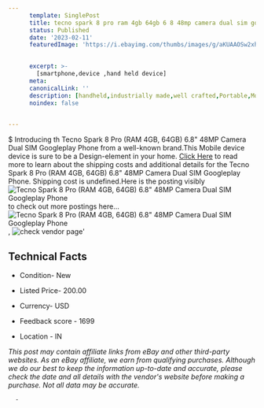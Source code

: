 ```yaml
---
      template: SinglePost
      title: tecno spark 8 pro ram 4gb 64gb 6 8 48mp camera dual sim googleplay phone
      status: Published
      date: '2023-02-11'
      featuredImage: 'https://i.ebayimg.com/thumbs/images/g/aKUAAOSw2xhh1Un5/s-l225.jpg'
       

      excerpt: >-
        [smartphone,device ,hand held device]
      meta:
      canonicalLink: ''
      description: [handheld,industrially made,well crafted,Portable,Mobile,Compact,Convenient,Lightweight,Maneuverable,Man-portable,Miniature,Carriable,Hand-held,Light,Holdable,Transportable,Mobile device,Pocket-sized,On-the-go,Wireless,Cordless,Compact size,Convenient size, smartphone,device ,hand held device]
      noindex: false
      

---
```

$
      Introducing th Tecno Spark 8 Pro (RAM 4GB, 64GB) 6.8"  48MP Camera Dual SIM Googleplay Phone from a well-known brand.This Mobile device device  is sure to be a Design-element in your home. [Click Here](https://www.ebay.com/itm/175095791276?hash=item28c485beac%3Ag%3AaKUAAOSw2xhh1Un5&mkevt=1&mkcid=1&mkrid=711-53200-19255-0&campid=%253CePNCampaignId%253E&customid=%253CreferenceId%253E&toolid=10049) to read more to learn about the shipping costs and additional details for the Tecno Spark 8 Pro (RAM 4GB, 64GB) 6.8"  48MP Camera Dual SIM Googleplay Phone. Shipping cost is undefined.Here is the posting visibly ![Tecno Spark 8 Pro (RAM 4GB, 64GB) 6.8"  48MP Camera Dual SIM Googleplay Phone](https://i.ebayimg.com/thumbs/images/g/aKUAAOSw2xhh1Un5/s-l225.jpg) to check out more postings here... ![Tecno Spark 8 Pro (RAM 4GB, 64GB) 6.8"  48MP Camera Dual SIM Googleplay Phone](https://i.ebayimg.com/images/g/aKUAAOSw2xhh1Un5/s-l1600.jpg), ![check vendor page](https://origin-galleryplus.ebayimg.com/ws/web/175095791276_2_0_1/225x225.jpg,https://origin-galleryplus.ebayimg.com/ws/web/175095791276_3_0_1/225x225.jpg,https://origin-galleryplus.ebayimg.com/ws/web/175095791276_4_0_1/225x225.jpg,https://origin-galleryplus.ebayimg.com/ws/web/175095791276_5_0_1/225x225.jpg,https://origin-galleryplus.ebayimg.com/ws/web/175095791276_6_0_1/225x225.jpg,https://origin-galleryplus.ebayimg.com/ws/web/175095791276_7_0_1/225x225.jpg,https://origin-galleryplus.ebayimg.com/ws/web/175095791276_8_0_1/225x225.jpg,https://origin-galleryplus.ebayimg.com/ws/web/175095791276_9_0_1/225x225.jpg,https://origin-galleryplus.ebayimg.com/ws/web/175095791276_10_0_1/225x225.jpg)'

      

 ## Technical Facts 



     
      

 - Condition- New 


      

 - Listed Price- 200.00 


      

 - Currency- USD 


      

 - Feedback score - 1699 


      

 - Location - IN 


      
      

 *_This post may contain affiliate links from eBay and other third-party websites. As an eBay affiliate, we earn from qualifying purchases. Although we do our best to keep the information up-to-date and accurate, please check the date and all details with the vendor's website before making a purchase. Not all data may be accurate._*




      -
